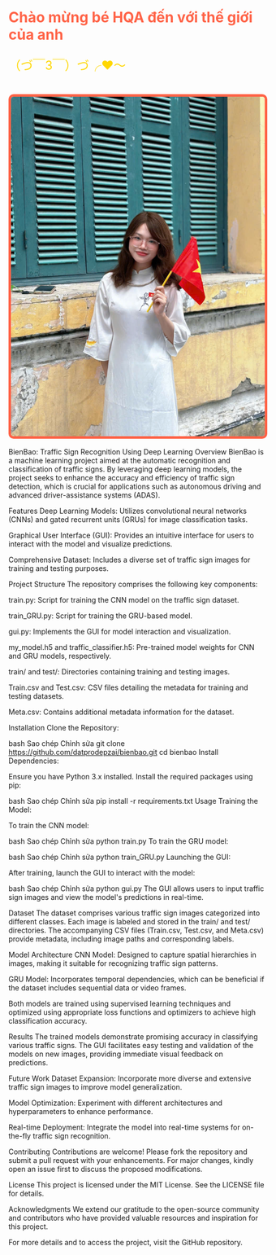 <h1 style="color: #FF6347;">Chào mừng bé HQA đến với thế giới của anh</h1>
<p style="font-size: 24px; color: #FFD700;">（づ￣3￣）づ╭❤️～</p>

<br>

<img src="Background.jpg" alt="Ảnh cô ấy" style="border: 5px solid #FF6347; border-radius: 10px; width: 500px; height: auto;">


BienBao: Traffic Sign Recognition Using Deep Learning
Overview
BienBao is a machine learning project aimed at the automatic recognition and classification of traffic signs. By leveraging deep learning models, the project seeks to enhance the accuracy and efficiency of traffic sign detection, which is crucial for applications such as autonomous driving and advanced driver-assistance systems (ADAS).

Features
Deep Learning Models: Utilizes convolutional neural networks (CNNs) and gated recurrent units (GRUs) for image classification tasks.

Graphical User Interface (GUI): Provides an intuitive interface for users to interact with the model and visualize predictions.

Comprehensive Dataset: Includes a diverse set of traffic sign images for training and testing purposes.

Project Structure
The repository comprises the following key components:

train.py: Script for training the CNN model on the traffic sign dataset.

train_GRU.py: Script for training the GRU-based model.

gui.py: Implements the GUI for model interaction and visualization.

my_model.h5 and traffic_classifier.h5: Pre-trained model weights for CNN and GRU models, respectively.

train/ and test/: Directories containing training and testing images.

Train.csv and Test.csv: CSV files detailing the metadata for training and testing datasets.

Meta.csv: Contains additional metadata information for the dataset.

Installation
Clone the Repository:

bash
Sao chép
Chỉnh sửa
git clone https://github.com/datprodepzai/bienbao.git
cd bienbao
Install Dependencies:

Ensure you have Python 3.x installed. Install the required packages using pip:

bash
Sao chép
Chỉnh sửa
pip install -r requirements.txt
Usage
Training the Model:

To train the CNN model:

bash
Sao chép
Chỉnh sửa
python train.py
To train the GRU model:

bash
Sao chép
Chỉnh sửa
python train_GRU.py
Launching the GUI:

After training, launch the GUI to interact with the model:

bash
Sao chép
Chỉnh sửa
python gui.py
The GUI allows users to input traffic sign images and view the model's predictions in real-time.

Dataset
The dataset comprises various traffic sign images categorized into different classes. Each image is labeled and stored in the train/ and test/ directories. The accompanying CSV files (Train.csv, Test.csv, and Meta.csv) provide metadata, including image paths and corresponding labels.

Model Architecture
CNN Model: Designed to capture spatial hierarchies in images, making it suitable for recognizing traffic sign patterns.

GRU Model: Incorporates temporal dependencies, which can be beneficial if the dataset includes sequential data or video frames.

Both models are trained using supervised learning techniques and optimized using appropriate loss functions and optimizers to achieve high classification accuracy.

Results
The trained models demonstrate promising accuracy in classifying various traffic signs. The GUI facilitates easy testing and validation of the models on new images, providing immediate visual feedback on predictions.

Future Work
Dataset Expansion: Incorporate more diverse and extensive traffic sign images to improve model generalization.

Model Optimization: Experiment with different architectures and hyperparameters to enhance performance.

Real-time Deployment: Integrate the model into real-time systems for on-the-fly traffic sign recognition.

Contributing
Contributions are welcome! Please fork the repository and submit a pull request with your enhancements. For major changes, kindly open an issue first to discuss the proposed modifications.

License
This project is licensed under the MIT License. See the LICENSE file for details.

Acknowledgments
We extend our gratitude to the open-source community and contributors who have provided valuable resources and inspiration for this project.

For more details and to access the project, visit the GitHub repository.


